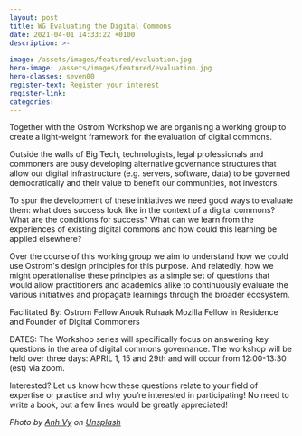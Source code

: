 ```yaml
---
layout: post
title: WG Evaluating the Digital Commons
date: 2021-04-01 14:33:22 +0100
description: >-
  
image: /assets/images/featured/evaluation.jpg
hero-image: /assets/images/featured/evaluation.jpg
hero-classes: seven00
register-text: Register your interest
register-link: 
categories:
---
```


Together with the Ostrom Workshop we are organising a working group to create a light-weight framework for the evaluation of digital commons. 

Outside the walls of Big Tech, technologists, legal professionals and commoners are busy developing alternative governance structures that allow our digital infrastructure (e.g. servers, software, data) to be governed democratically and their value to benefit our communities, not investors. 
 
To spur the development of these initiatives we need good ways to evaluate them: what does success look like in the context of a digital commons? What are the conditions for success? What can we learn from the experiences of existing digital commons and how could this learning be applied elsewhere? 
 
Over the course of this working group we aim to understand how we could use Ostrom's design principles for this purpose. And relatedly, how we might operationalise these principles as a simple set of questions that would allow practitioners and academics alike to continuously evaluate the various initiatives and propagate learnings through the broader ecosystem. 
 
Facilitated By: Ostrom Fellow Anouk Ruhaak Mozilla Fellow in Residence and Founder of Digital Commoners 
 
DATES: The Workshop series will specifically focus on answering key questions in the area of digital commons governance.  The workshop will be held over three days: APRIL 1, 15 and 29th and will occur from 12:00-13:30 (est) via zoom. 
 
Interested? Let us know how these questions relate to your field of expertise or practice and why you’re interested in participating! No need to write a book, but a few lines would be greatly appreciated!

<span style="font-style: italic;">Photo by <a href="https://unsplash.com/@anhvygor?utm_source=unsplash&amp;utm_medium=referral&amp;utm_content=creditCopyText">Anh Vy</a> on <a href="https://unsplash.com/s/photos/looking-glass?utm_source=unsplash&amp;utm_medium=referral&amp;utm_content=creditCopyText">Unsplash</a></span>

